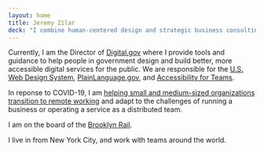 ```yaml
---
layout: home
title: Jeremy Zilar
deck: "I combine human-centered design and strategic business consulting to help organizations set visions, create strategies, design compelling experiences, and empower their teams to have greater autonomy, confidence, and independence."
---
```


Currently, I am the Director of [Digital.gov](https://digital.gov/) where I provide tools and guidance to help people in government design and build better, more accessible digital services for the public. We are responsible for the [U.S. Web Design System](https://designsystem.digital.gov/), [PlainLanguage.gov](https://www.plainlanguage.gov/), and [Accessibility for Teams](https://accessibility.digital.gov/).

<span>In reponse to COVID-19</span>, I am [helping small and medium-sized organizations transition to remote working](https://remote-team.work/) and adapt to the challenges of running a business or operating a service as a distributed team.

I am on the board of the [Brooklyn Rail](https://brooklynrail.org/).

I live in from New York City, and work with teams around the world.
